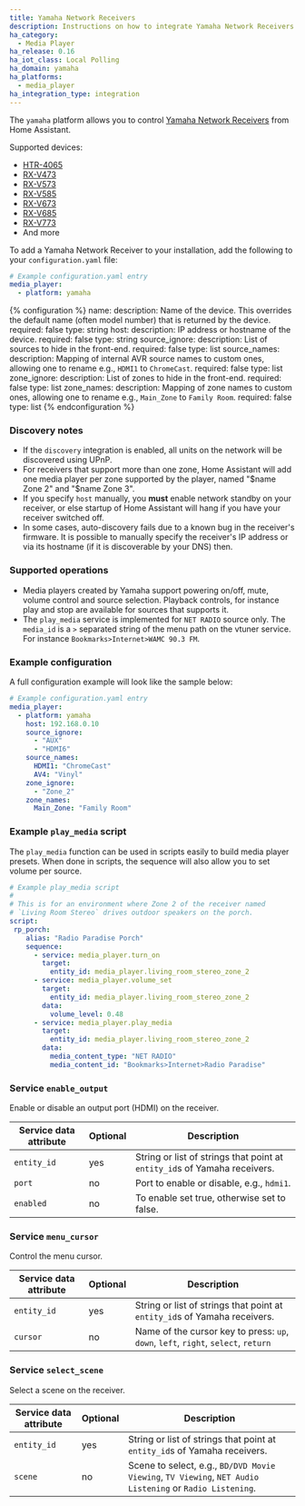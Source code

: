 ```yaml
---
title: Yamaha Network Receivers
description: Instructions on how to integrate Yamaha Network Receivers into Home Assistant.
ha_category:
  - Media Player
ha_release: 0.16
ha_iot_class: Local Polling
ha_domain: yamaha
ha_platforms:
  - media_player
ha_integration_type: integration
---
```


The `yamaha` platform allows you to control [Yamaha Network Receivers](https://usa.yamaha.com/products/audio-visual/av-receivers-amps/rx) from Home Assistant.

Supported devices:

- [HTR-4065](https://www.yamaha.com/cchtr4065/)
- [RX-V473](https://ca.yamaha.com/en/products/audio_visual/av_receivers_amps/rx-v473/specs.html)
- [RX-V573](https://ca.yamaha.com/en/products/audio_visual/av_receivers_amps/rx-v573/specs.html)
- [RX-V585](https://ca.yamaha.com/en/products/audio_visual/av_receivers_amps/rx-v585_u/specs.html)
- [RX-V673](https://ca.yamaha.com/en/products/audio_visual/av_receivers_amps/rx-v673/specs.html)
- [RX-V685](https://ca.yamaha.com/en/products/audio_visual/av_receivers_amps/rx-v585_u/specs.html)
- [RX-V773](https://ca.yamaha.com/en/products/audio_visual/av_receivers_amps/rx-v773/specs.html)
- And more

To add a Yamaha Network Receiver to your installation, add the following to your `configuration.yaml` file:

```yaml
# Example configuration.yaml entry
media_player:
  - platform: yamaha
```

{% configuration %}
name:
  description: Name of the device. This overrides the default name (often model number) that is returned by the device.
  required: false
  type: string
host:
  description: IP address or hostname of the device.
  required: false
  type: string
source_ignore:
  description: List of sources to hide in the front-end.
  required: false
  type: list
source_names:
  description: Mapping of internal AVR source names to custom ones, allowing one to rename e.g., `HDMI1` to `ChromeCast`.
  required: false
  type: list
zone_ignore:
  description: List of zones to hide in the front-end.
  required: false
  type: list
zone_names:
  description: Mapping of zone names to custom ones, allowing one to rename e.g., `Main_Zone` to `Family Room`.
  required: false
  type: list
{% endconfiguration %}

### Discovery notes

- If the `discovery` integration is enabled, all units on the network
  will be discovered using UPnP.
- For receivers that support more than one zone, Home Assistant will
  add one media player per zone supported by the player, named "$name
  Zone 2" and "$name Zone 3".
- If you specify `host` manually, you **must** enable network standby
  on your receiver, or else startup of Home Assistant will hang if you
  have your receiver switched off.
- In some cases, auto-discovery fails due to a known bug in the
  receiver's firmware. It is possible to manually specify the
  receiver's IP address or via its hostname (if it is discoverable by
  your DNS) then.

### Supported operations

- Media players created by Yamaha support powering on/off, mute,
  volume control and source selection. Playback controls, for instance
  play and stop are available for sources that supports it.
- The `play_media` service is implemented for `NET RADIO` source
  only. The `media_id` is a `>` separated string of the menu path on
  the vtuner service. For instance `Bookmarks>Internet>WAMC 90.3 FM`.

### Example configuration

A full configuration example will look like the sample below:
```yaml
# Example configuration.yaml entry
media_player:
  - platform: yamaha
    host: 192.168.0.10
    source_ignore:
      - "AUX"
      - "HDMI6"
    source_names:
      HDMI1: "ChromeCast"
      AV4: "Vinyl"
    zone_ignore:
      - "Zone_2"
    zone_names:
      Main_Zone: "Family Room"
```

### Example `play_media` script

The `play_media` function can be used in scripts easily to build media
player presets. When done in scripts, the sequence will also allow you
to set volume per source.

```yaml
# Example play_media script
#
# This is for an environment where Zone 2 of the receiver named
# `Living Room Stereo` drives outdoor speakers on the porch.
script:
 rp_porch:
    alias: "Radio Paradise Porch"
    sequence:
      - service: media_player.turn_on
        target:
          entity_id: media_player.living_room_stereo_zone_2
      - service: media_player.volume_set
        target:
          entity_id: media_player.living_room_stereo_zone_2
        data:
          volume_level: 0.48
      - service: media_player.play_media
        target:
          entity_id: media_player.living_room_stereo_zone_2
        data:
          media_content_type: "NET RADIO"
          media_content_id: "Bookmarks>Internet>Radio Paradise"

```

### Service `enable_output`

Enable or disable an output port (HDMI) on the receiver.

| Service data attribute | Optional | Description |
| ---------------------- | -------- | ----------- |
| `entity_id` | yes | String or list of strings that point at `entity_id`s of Yamaha receivers.
| `port` | no | Port to enable or disable, e.g., `hdmi1`.
| `enabled` | no | To enable set true, otherwise set to false.

### Service `menu_cursor`

Control the menu cursor.

| Service data attribute | Optional | Description |
| ---------------------- | -------- | ----------- |
| `entity_id` | yes | String or list of strings that point at `entity_id`s of Yamaha receivers.
| `cursor` | no | Name of the cursor key to press: `up`, `down`, `left`, `right`, `select`, `return`

### Service `select_scene`

Select a scene on the receiver.

| Service data attribute | Optional | Description |
| ---------------------- | -------- | ----------- |
| `entity_id` | yes | String or list of strings that point at `entity_id`s of Yamaha receivers.
| `scene` | no | Scene to select, e.g., `BD/DVD Movie Viewing`, `TV Viewing`, `NET Audio Listening` or `Radio Listening`.

